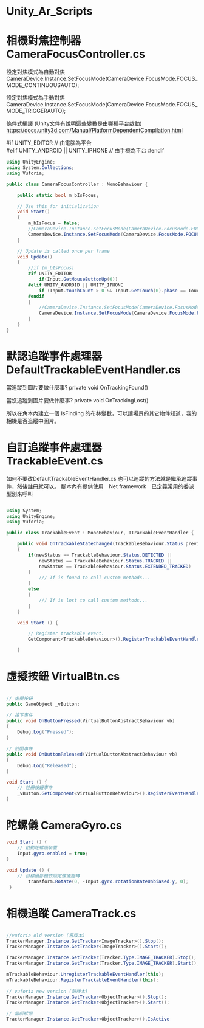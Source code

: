 # Unity_Ar_Scripts

相機對焦控制器 CameraFocusController.cs
=================
設定對焦模式為自動對焦
CameraDevice.Instance.SetFocusMode(CameraDevice.FocusMode.FOCUS_MODE_CONTINUOUSAUTO);

設定對焦模式為手動對焦
CameraDevice.Instance.SetFocusMode(CameraDevice.FocusMode.FOCUS_MODE_TRIGGERAUTO);

條件式編譯 (Unity文件有說明這些變數是由哪種平台啟動)
https://docs.unity3d.com/Manual/PlatformDependentCompilation.html

#if UNITY_EDITOR  // 由電腦為平台  	
#elif UNITY_ANDROID || UNITY_IPHONE // 由手機為平台
#endif

```C#
using UnityEngine;
using System.Collections;
using Vuforia;

public class CameraFocusController : MonoBehaviour {

	public static bool m_bIsFocus;

	// Use this for initialization
	void Start()
	{
		m_bIsFocus = false;
		//CameraDevice.Instance.SetFocusMode(CameraDevice.FocusMode.FOCUS_MODE_CONTINUOUSAUTO);
		CameraDevice.Instance.SetFocusMode(CameraDevice.FocusMode.FOCUS_MODE_TRIGGERAUTO);
	}

	// Update is called once per frame
	void Update()
	{
		//if (m_bIsFocus)
		#if UNITY_EDITOR
			if(Input.GetMouseButtonUp(0))
		#elif UNITY_ANDROID || UNITY_IPHONE
			if (Input.touchCount > 0 && Input.GetTouch(0).phase == TouchPhase.Began)
		#endif
		{
			//CameraDevice.Instance.SetFocusMode(CameraDevice.FocusMode.FOCUS_MODE_CONTINUOUSAUTO);
			CameraDevice.Instance.SetFocusMode(CameraDevice.FocusMode.FOCUS_MODE_TRIGGERAUTO);
		}
	}
}


```



默認追蹤事件處理器 DefaultTrackableEventHandler.cs
=================
當追蹤到圖片要做什麼事?
private void OnTrackingFound()

當沒追蹤到圖片要做什麼事?
private void OnTrackingLost()

所以在角本內建立一個 IsFinding 的布林變數，可以讓場景的其它物件知道，我的相機是否追蹤中圖片。



自訂追蹤事件處理器 TrackableEvent.cs
=================
如何不要改DefaultTrackableEventHandler.cs 也可以追蹤的方法就是繼承追蹤事件，然後註冊就可以。
腳本內有提供使用　Net framework　已定義常用的委派型別來呼叫
```C#

using System;
using UnityEngine;
using Vuforia;

public class TrackableEvent : MonoBehaviour, ITrackableEventHandler {

    public void OnTrackableStateChanged(TrackableBehaviour.Status previousStatus, TrackableBehaviour.Status newStatus)
    {
        if(newStatus == TrackableBehaviour.Status.DETECTED || 
            newStatus == TrackableBehaviour.Status.TRACKED || 
            newStatus == TrackableBehaviour.Status.EXTENDED_TRACKED)
        {
            /// If is found to call custom methods...
        }
        else
        {
            /// If is lost to call custom methods...
        }
    }

    void Start () {

        // Register trackable event.
        GetComponent<TrackableBehaviour>().RegisterTrackableEventHandler(this);

    }

```


虛擬按鈕 VirtualBtn.cs
=================
```C#

// 虛擬按鈕
public GameObject _vButton;

// 按下事件
public void OnButtonPressed(VirtualButtonAbstractBehaviour vb)
{
	Debug.Log("Pressed");
}

// 放開事件
public void OnButtonReleased(VirtualButtonAbstractBehaviour vb)
{
	Debug.Log("Released");
}

void Start () {
	// 註冊按鈕事件
	_vButton.GetComponent<VirtualButtonBehaviour>().RegisterEventHandler(this);
}

```

陀螺儀 CameraGyro.cs
=================

```C#
void Start () {
	// 啟動陀螺儀裝置
	Input.gyro.enabled = true;
}
	
void Update () {
	// 目標攝影機依照陀螺儀旋轉
        transform.Rotate(0, -Input.gyro.rotationRateUnbiased.y, 0);
 }

```

相機追蹤 CameraTrack.cs
=================

```C#

//vuforia old version (舊版本)
TrackerManager.Instance.GetTracker<ImageTracker>().Stop();
TrackerManager.Instance.GetTracker<ImageTracker>().Start();

TrackerManager.Instance.GetTracker(Tracker.Type.IMAGE_TRACKER).Stop();
TrackerManager.Instance.GetTracker(Tracker.Type.IMAGE_TRACKER).Start();

mTrackableBehaviour.UnregisterTrackableEventHandler(this);
mTrackableBehaviour.RegisterTrackableEventHandler(this);
	
// vuforia new version (新版本)
TrackerManager.Instance.GetTracker<ObjectTracker>().Stop();
TrackerManager.Instance.GetTracker<ObjectTracker>().Start();

// 當前狀態
TrackerManager.Instance.GetTracker<ObjectTracker>().IsActive

```
